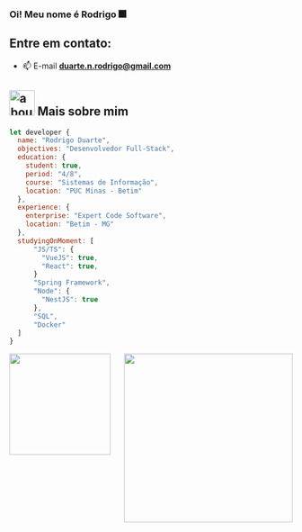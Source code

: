 ### Oi! Meu nome é Rodrigo 🎆

## Entre em contato:
- 📫 E-mail **duarte.n.rodrigo@gmail.com**
  
## <img width="45" alt="about" src="https://raw.github.com/elizarov/elizarov/master/about.png"> Mais sobre mim
```javascript
let developer {
  name: "Rodrigo Duarte",
  objectives: "Desenvolvedor Full-Stack",
  education: {
    student: true,
    period: "4/8",
    course: "Sistemas de Informação",
    location: "PUC Minas - Betim"
  },
  experience: {
    enterprise: "Expert Code Software",
    location: "Betim - MG"
  },
  studyingOnMoment: [
      "JS/TS": {
        "VueJS": true,
        "React": true,
      }
      "Spring Framework",
      "Node": {
        "NestJS": true
      },
      "SQL",
      "Docker"
  ]
}
```

<div align="space-between">
 <img height="180em" src="https://github-readme-stats.vercel.app/api/top-langs/?username=Rodrigo-N-Duarte&layout=compact&langs_count=16&theme=dark&locale=pt-br"/>
  <img align="right" width="300" src="https://i2.wp.com/allhtaccess.info/wp-content/uploads/2018/03/programming.gif?fit=1281%2C716&ssl=1" />
</div>

### <Clean Code />
